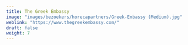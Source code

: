 ```yaml
---
title: The Greek Embassy
image: "images/bezoekers/horecapartners/Greek-Embassy (Medium).jpg"
weblink: "https://www.thegreekembassy.com/"
draft: false
weight: 7
---
```


